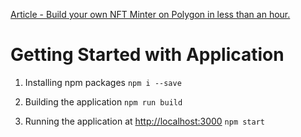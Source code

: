 [Article - Build your own NFT Minter on Polygon in less than an hour.](https://mirror.xyz/0x8B86C9f583cDAd037c9a28285084De1b9e0BF3EA/E7VgOqifaRfcq-1s9ZhAt_Z7A8LB0Dm5jpxj83Pn4BM)


# Getting Started with Application

1. Installing npm packages
`npm i --save`

2. Building the application
`npm run build`

3. Running the application at [http://localhost:3000](http://localhost:3000)
`npm start`
